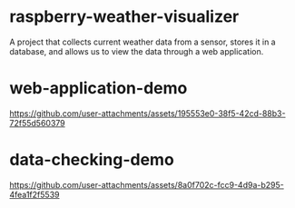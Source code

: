 # raspberry-weather-visualizer
A project that collects current weather data from a sensor, stores it in a database, and allows us to view the data through a web application.

# web-application-demo


https://github.com/user-attachments/assets/195553e0-38f5-42cd-88b3-72f55d560379

# data-checking-demo



https://github.com/user-attachments/assets/8a0f702c-fcc9-4d9a-b295-4fea1f2f5539

